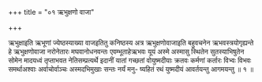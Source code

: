 +++
title = "०१ ऋभुक्षणो वाजा"

+++

ऋभुक्षाइति ऋभूणां ज्येष्ठस्याख्या वाजइतितु कनिष्ठस्य अत्र ऋभुक्षणोवाजाइति बहुवचनेन ऋभवस्त्रयोगृह्यन्ते हे ऋभुक्षणोवाजा नरोनेतारः मघवानोधनवन्तः एवम्भूताहेऋभवः यूयं अस्मे अस्मासु स्थितेन सुतस्याभिषुतेन सोमेन मादयध्वं तृप्ताभवत नेतिसम्प्रत्यर्थे इदानीं यातां गच्छतां वोयुष्मदीयाः क्रतवः कर्मणां कर्तारः विभ्वः विभवः समर्थाअश्वाः अर्वाचोर्वाञ्चः अस्मदभिमुखाः सन्तः नर्यं मनु- ष्यहितं रथं युष्मदीयं आवर्तयन्तु आगमयन्तु ॥ १ ॥